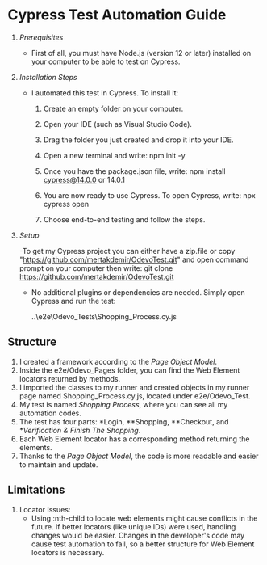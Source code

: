# Cypress Test Automation Guide

1. *Prerequisites*
   - First of all, you must have Node.js (version 12 or later) installed on your computer to be able to test on Cypress.

2. *Installation Steps*
   - I automated this test in Cypress. To install it:
     1. Create an empty folder on your computer.
     2. Open your IDE (such as Visual Studio Code).
     3. Drag the folder you just created and drop it into your IDE.
     4. Open a new terminal and write:
       npm init -y
       
     5. Once you have the package.json file, write:
       npm install cypress@14.0.0 or 14.0.1
       
     6. You are now ready to use Cypress. To open Cypress, write:
       npx cypress open
       
     7. Choose end-to-end testing and follow the steps.

3. *Setup*

   -To get my Cypress project you can either have a zip.file or copy "https://github.com/mertakdemir/OdevoTest.git" and open command prompt on your computer then write: git clone https://github.com/mertakdemir/OdevoTest.git
   
   - No additional plugins or dependencies are needed. Simply open Cypress and run the test:
     
     ..\e2e\Odevo_Tests\Shopping_Process.cy.js
     

## Structure

1. I created a framework according to the *Page Object Model*.
2. Inside the e2e/Odevo_Pages folder, you can find the Web Element locators returned by methods.
3. I imported the classes to my runner and created objects in my runner page named Shopping_Process.cy.js, located under e2e/Odevo_Test.
4. My test is named *Shopping Process*, where you can see all my automation codes.
5. The test has four parts: *Login, **Shopping, **Checkout, and **Verification & Finish The Shopping*.
6. Each Web Element locator has a corresponding method returning the elements.
7. Thanks to the *Page Object Model*, the code is more readable and easier to maintain and update.

## Limitations

1. Locator Issues:
   - Using :nth-child to locate web elements might cause conflicts in the future. If better locators (like unique IDs) were used, handling changes would be easier. Changes in the developer's code may cause test automation to fail, so a better structure for Web Element locators is necessary.
